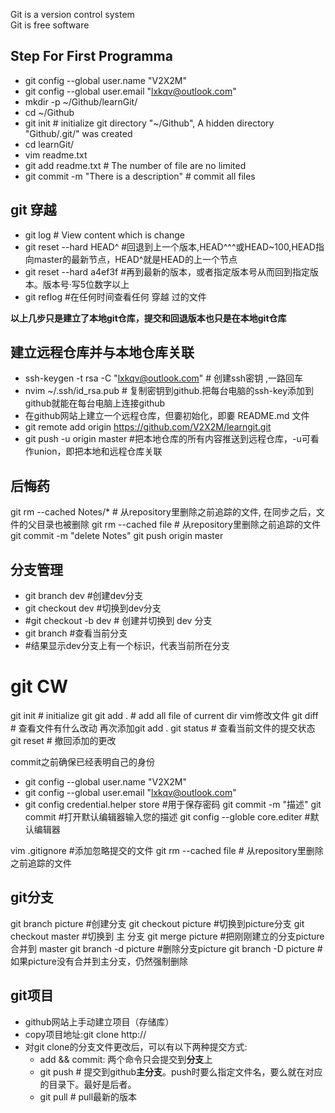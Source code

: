 Git is a version control system  
Git is free software  

## Step For First Programma
- git config --global user.name "V2X2M"  
- git config --global user.email "lxkqv@outlook.com"  
- mkdir -p ~/Github/learnGit/  
- cd ~/Github  
- git init # initialize git directory "~/Github", A hidden directory "Github/.git/" was created  
- cd learnGit/  
- vim readme.txt  
- git add readme.txt # The number of file are no limited  
- git commit -m "There is a description" # commit all files  

## git 穿越
- git log # View content which is change
- git reset --hard HEAD^ #回退到上一个版本,HEAD^^^或HEAD~100,HEAD指向master的最新节点，HEAD^就是HEAD的上一个节点
- git reset --hard a4ef3f #再到最新的版本，或者指定版本号从而回到指定版本。版本号·写5位数字以上
- git reflog #在任何时间查看任何 穿越 过的文件

**以上几步只是建立了本地git仓库，提交和回退版本也只是在本地git仓库**

## 建立远程仓库并与本地仓库关联
- ssh-keygen -t rsa -C "lxkqv@outlook.com" # 创建ssh密钥 ,一路回车
- nvim ~/.ssh/id_rsa.pub # 复制密钥到github.把每台电脑的ssh-key添加到github就能在每台电脑上连接github
- 在github网站上建立一个远程仓库，但嫑初始化，即嫑 README.md 文件
- git remote add origin https://github.com/V2X2M/learngit.git
- git push -u origin master #把本地仓库的所有内容推送到远程仓库，-u可看作union，即把本地和远程仓库关联

## 后悔药
git rm --cached Notes/\* # 从repository里删除之前追踪的文件, 在同步之后，文件的父目录也被删除
git rm --cached file # 从repository里删除之前追踪的文件
git commit -m "delete Notes"
git push origin master 

## 分支管理
- git branch dev #创建dev分支
- git checkout dev #切换到dev分支
- #git checkout -b dev # 创建并切换到 dev 分支
- git branch #查看当前分支
- #结果显示dev分支上有一个标识，代表当前所在分支



# git CW
git init # initialize git
git add . # add all file of current dir
vim修改文件
git diff # 查看文件有什么改动
再次添加git add .
git status # 查看当前文件的提交状态
git reset # 撤回添加的更改

commit之前确保已经表明自己的身份

- git config --global user.name "V2X2M"  
- git config --global user.email "lxkqv@outlook.com"  
- git config credential.helper store #用于保存密码
git commit -m "描述"
git commit<CR> #打开默认编辑器输入您的描述
git config --globle core.editer #默认编辑器

vim .gitignore #添加忽略提交的文件
git rm --cached file # 从repository里删除之前追踪的文件

## git分支
git branch picture #创建分支
git checkout picture #切换到picture分支
git checkout master #切换到 主 分支
git merge picture #把刚刚建立的分支picture合并到 master
git branch -d picture #删除分支picture
git branch -D picture #如果picture没有合并到主分支，仍然强制删除

## git项目
- github网站上手动建立项目（存储库）
- copy项目地址:git clone http://
- 对git clone的分支文件更改后，可以有以下两种提交方式:
  - add && commit: 两个命令只会提交到**分支**上
  - git push # 提交到github**主分支**。push时要么指定文件名，要么就在对应的目录下。最好是后者。
  - git pull # pull最新的版本

